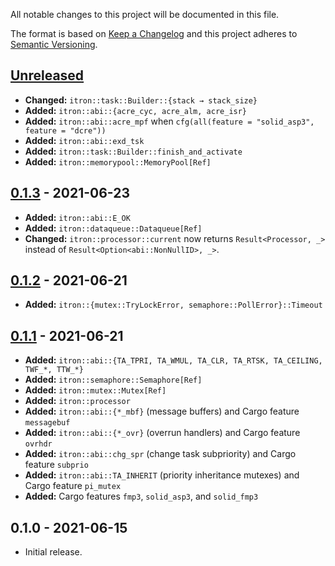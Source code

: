 All notable changes to this project will be documented in this file.

The format is based on [Keep a Changelog](http://keepachangelog.com/en/1.0.0/)
and this project adheres to [Semantic Versioning](http://semver.org/spec/v2.0.0.html).

## [Unreleased]

- **Changed:** `itron::task::Builder::{stack → stack_size}`
- **Added:** `itron::abi::{acre_cyc, acre_alm, acre_isr}`
- **Added:** `itron::abi::acre_mpf` when `cfg(all(feature = "solid_asp3", feature = "dcre"))`
- **Added:** `itron::abi::exd_tsk`
- **Added:** `itron::task::Builder::finish_and_activate`
- **Added:** `itron::memorypool::MemoryPool[Ref]`

## [0.1.3] - 2021-06-23

- **Added:** `itron::abi::E_OK`
- **Added:** `itron::dataqueue::Dataqueue[Ref]`
- **Changed:** `itron::processor::current` now returns `Result<Processor, _>` instead of `Result<Option<abi::NonNullID>, _>`.

## [0.1.2] - 2021-06-21

- **Added:** `itron::{mutex::TryLockError, semaphore::PollError}::Timeout`

## [0.1.1] - 2021-06-21

- **Added:** `itron::abi::{TA_TPRI, TA_WMUL, TA_CLR, TA_RTSK, TA_CEILING, TWF_*, TTW_*}`
- **Added:** `itron::semaphore::Semaphore[Ref]`
- **Added:** `itron::mutex::Mutex[Ref]`
- **Added:** `itron::processor`
- **Added:** `itron::abi::{*_mbf}` (message buffers) and Cargo feature `messagebuf`
- **Added:** `itron::abi::{*_ovr}` (overrun handlers) and Cargo feature `ovrhdr`
- **Added:** `itron::abi::chg_spr` (change task subpriority) and Cargo feature `subprio`
- **Added:** `itron::abi::TA_INHERIT` (priority inheritance mutexes) and Cargo feature `pi_mutex`
- **Added:** Cargo features `fmp3`, `solid_asp3`, and `solid_fmp3`

## 0.1.0 - 2021-06-15

- Initial release.

[Unreleased]: https://github.com/kawadakk/itron-rs/compare/0.1.3...main
[0.1.3]: https://github.com/kawadakk/itron-rs/compare/0.1.2...0.1.3
[0.1.2]: https://github.com/kawadakk/itron-rs/compare/0.1.1...0.1.2
[0.1.1]: https://github.com/kawadakk/itron-rs/compare/0.1.0...0.1.1
